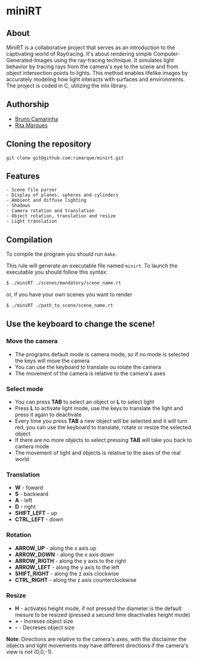 # **miniRT**

## **About**
MiniRT is a collaborative project that serves as an introduction to the captivating world of Raytracing.
It's about rendering simple Computer-Generated-Images using the ray-tracing technique. 
It simulates light behavior by tracing rays from the camera's eye to the scene and from object intersection points to lights.
This method enables lifelike images by accurately modeling how light interacts with surfaces and environments.
The project is coded in C, utilizing the mlx library.

## **Authorship**

- [Bruno Camarinha](https://github.com/bcamarinha92)
- [Rita Marques](https://github.com/rimarque)

## **Cloning the repository**

```shell
git clone git@github.com:rimarque/minirt.git 
```

## **Features**
```
- Scene file parser
- Display of planes, spheres and cylinders
- Ambient and diffuse lighting
- Shadows
- Camera rotation and translation
- Object rotation, translation and resize
- Light translation
```

## **Compilation**
To compile the program you should run `make`.

This rule will generate an executable file named `minirt`. To launch the executable you should follow this syntax:

```sh
$ ./miniRT ./scenes/mandatory/scene_name.rt
```
or, if you have your own scenes you want to render

```sh
$ ./miniRT ./path_to_scene/scene_name.rt
```

## **Use the keyboard to change the scene!**

### **Move the camera**
- The programs default mode is camera mode, so if no mode is selected the keys will move the camera
- You can use the keyboard to translate ou rotate the camera
- The movement of the camera is relative to the camera's axes

### **Select mode**
- You can press **TAB** to select an object or **L** to select light
- Press **L** to activate light mode, use the keys to translate the light and press it again to deactivate
- Every time you press **TAB** a new object will be selected and it will turn red, you can use the keyboard to translate, rotate or resize the selected object
- If there are no more objects to select pressing **TAB** will take you back to camera mode
- The movement of light and objects is relative to the axes of the real world

### **Translation**
- **W** - foward
- **S** - backward
- **A** - left
- **D** - right
- **SHIFT_LEFT** - up
- **CTRL_LEFT** - down

### **Rotation**
- **ARROW_UP** - along the x axis up
- **ARROW_DOWN** - along the x axis down
- **ARROW_RIGTH** - along the y axis to the right
- **ARROW_LEFT** - along the y axis to the left
- **SHIFT_RIGHT** - along the z axis clockwise
- **CTRL_RIGHT** - along the z axis counterclockwise

### **Resize**
- **H** - activates height mode, if not pressed the diameter is the default mesure to be resized (pressed a secund time deactivates height mode)
- **+** - Increses object size
- **-** - Decreses object size

**Note**: Directions are relative to the camera's axes, with the disclaimer the objects and light movements may have different directions if the camera's view is not (0,0,-1).
